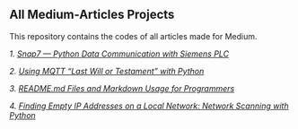 ## All Medium-Articles Projects

This repository contains the codes of all articles made for Medium.


*1. [Snap7 — Python Data Communication with Siemens PLC](https://medium.com/@kardelenyurtkuran/snap7-python-communication-with-siemens-plc-41829626b2b0)*

*2. [Using MQTT “Last Will or Testament” with Python](https://medium.com/@kardelenyurtkuran/using-mqtt-last-will-or-testament-with-python-f79e96263b11)*

*3. [README.md Files and Markdown Usage for Programmers](https://medium.com/@kardelenyurtkuran/readme-md-files-and-markdown-usage-for-programmers-16edf054f8ce)*

*4. [Finding Empty IP Addresses on a Local Network: Network Scanning with Python](https://medium.com/@kardelenyurtkuran/finding-empty-ip-addresses-on-a-local-network-network-scanning-with-python-fb4efd5ddda0)*
  
  


